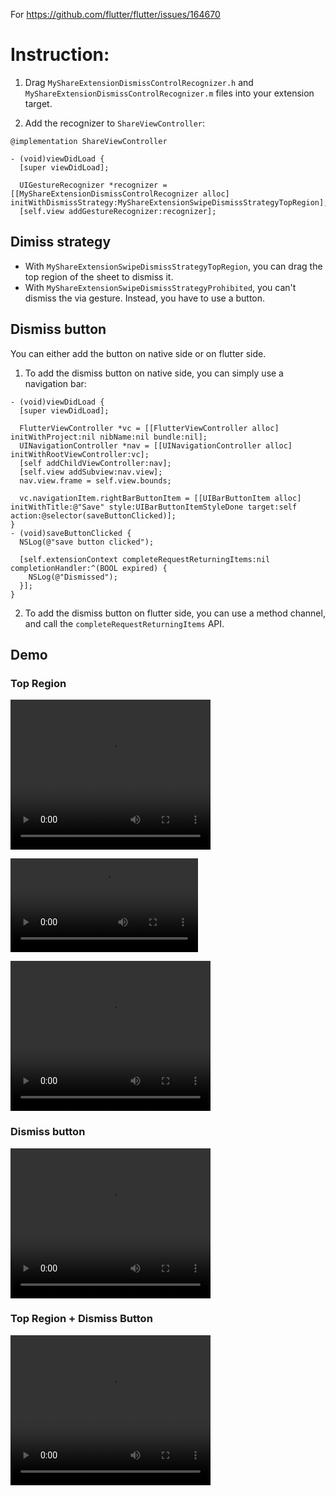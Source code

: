 For https://github.com/flutter/flutter/issues/164670

# Instruction:

1. Drag `MyShareExtensionDismissControlRecognizer.h` and `MyShareExtensionDismissControlRecognizer.m` files into your extension target. 

2. Add the recognizer to `ShareViewController`: 

```
@implementation ShareViewController

- (void)viewDidLoad {
  [super viewDidLoad];
  
  UIGestureRecognizer *recognizer = [[MyShareExtensionDismissControlRecognizer alloc] initWithDismissStrategy:MyShareExtensionSwipeDismissStrategyTopRegion];
  [self.view addGestureRecognizer:recognizer];
```

## Dimiss strategy

- With `MyShareExtensionSwipeDismissStrategyTopRegion`, you can drag the top region of the sheet to dismiss it. 
- With `MyShareExtensionSwipeDismissStrategyProhibited`, you can't dismiss the via gesture. Instead, you have to use a button. 

## Dismiss button

You can either add the button on native side or on flutter side. 

1. To add the dismiss button on native side, you can simply use a navigation bar: 

```
- (void)viewDidLoad {
  [super viewDidLoad];

  FlutterViewController *vc = [[FlutterViewController alloc] initWithProject:nil nibName:nil bundle:nil];
  UINavigationController *nav = [[UINavigationController alloc] initWithRootViewController:vc];
  [self addChildViewController:nav];
  [self.view addSubview:nav.view];
  nav.view.frame = self.view.bounds;
  
  vc.navigationItem.rightBarButtonItem = [[UIBarButtonItem alloc] initWithTitle:@"Save" style:UIBarButtonItemStyleDone target:self action:@selector(saveButtonClicked)];
}
- (void)saveButtonClicked {
  NSLog(@"save button clicked");
  
  [self.extensionContext completeRequestReturningItems:nil completionHandler:^(BOOL expired) {
    NSLog(@"Dismissed");
  }];
}
```

2. To add the dismiss button on flutter side, you can use a method channel, and call the `completeRequestReturningItems` API. 

## Demo

### Top Region

<video width="320" height="240" controls>
 <source src="https://github.com/user-attachments/assets/2187d213-e506-474b-9418-10b85c3fb864" type="video/mp4">
</video>


![](./top_region.MOV)

<video width="320" height="240" controls>
 <source src="./top_region.MOV" type="video/mp4">
</video>

### Dismiss button


<video width="320" height="240" controls>
 <source src="./dismiss_button.MOV" type="video/mp4">
</video>

### Top Region + Dismiss Button

<video width="320" height="240" controls>
 <source src="./both.MOV" type="video/mp4">
</video>



